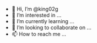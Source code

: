 - 👋 Hi, I’m @king02g
- 👀 I’m interested in ...
- 🌱 I’m currently learning ...
- 💞️ I’m looking to collaborate on ...
- 📫 How to reach me ...

<!---
king02g/king02g is a ✨ special ✨ repository because its `README.md` (this file) appears on your GitHub profile.
You can click the Preview link to take a look at your changes.
--->
